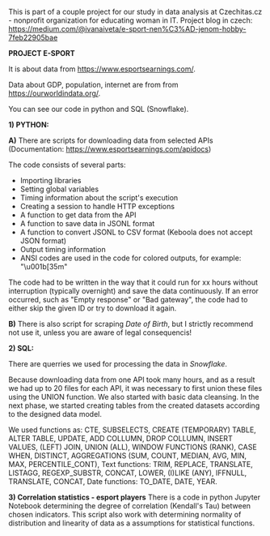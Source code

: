 This is part of a couple project for our study in data analysis at Czechitas.cz - nonprofit organization for educating woman in IT.
Project blog in czech: https://medium.com/@ivanaiveta/e-sport-nen%C3%AD-jenom-hobby-7feb22905bae 

**PROJECT E-SPORT**

It is about data from https://www.esportsearnings.com/.

Data about GDP, population, internet are from from https://ourworldindata.org/.

You can see our code in python and SQL (Snowflake).

**1) PYTHON:**

**A)** There are scripts for downloading data from selected APIs (Documentation: https://www.esportsearnings.com/apidocs)

The code consists of several parts:
- Importing libraries
- Setting global variables
- Timing information about the script's execution
- Creating a session to handle HTTP exceptions
- A function to get data from the API
- A function to save data in JSONL format
- A function to convert JSONL to CSV format (Keboola does not accept JSON format)
- Output timing information
- ANSI codes are used in the code for colored outputs, for example: "\u001b[35m"

The code had to be written in the way that it could run for xx hours without interruption (typically overnight) and save the data continuously. If an error occurred, such as "Empty response" or "Bad gateway", the code had to either skip the given ID or try to download it again.

**B)** There is also script for scraping _Date of Birth_, but I strictly recommend not use it, unless you are aware of legal consequencis!

**2) SQL:**

There are querries we used for processing the data in _Snowflake_.

Because downloading data from one API took many hours, and as a result we had up to 20 files for each API, it was necessary to first union these files using the UNION function. We also started with basic data cleansing.
In the next phase, we started creating tables from the created datasets according to the designed data model.

We used functions as: CTE, SUBSELECTS, CREATE (TEMPORARY) TABLE, ALTER TABLE, UPDATE, ADD COLLUMN, DROP COLLUMN, INSERT VALUES, (LEFT) JOIN, UNION (ALL), WINDOW FUNCTIONS (RANK), CASE WHEN, DISTINCT, AGGREGATIONS (SUM, COUNT, MEDIAN, AVG, MIN, MAX, PERCENTILE_CONT),  Text functions: TRIM, REPLACE, TRANSLATE, LISTAGG, REGEXP_SUBSTR, CONCAT, LOWER, (I)LIKE (ANY), IFFNULL, TRANSLATE, CONCAT, Date functions: TO_DATE, DATE, YEAR.

**3) Correlation statistics - esport players**
There is a code in python Jupyter Notebook determining the degree of correlation (Kendall's Tau) between chosen indicators. This script also work with determining normality of distribution and linearity of data as a assumptions for statistical functions.